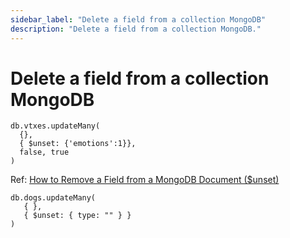```yaml
---
sidebar_label: "Delete a field from a collection MongoDB"
description: "Delete a field from a collection MongoDB."
---
```


# Delete a field from a collection MongoDB

<!-- Where vtxes is collection name -->

```
db.vtxes.updateMany(
  {},
  { $unset: {'emotions':1}},
  false, true
)
```

Ref: [How to Remove a Field from a MongoDB Document ($unset)](https://database.guide/how-to-remove-a-field-from-a-mongodb-document-unset/#:~:text=In%20MongoDB%2C%20you%20can%20use,its%20value%20from%20the%20document.)

```
db.dogs.updateMany(
   { },
   { $unset: { type: "" } }
)
```